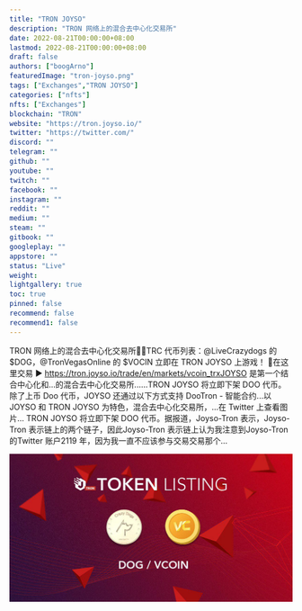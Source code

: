 ```yaml
---
title: "TRON JOYSO"
description: "TRON 网络上的混合去中心化交易所"
date: 2022-08-21T00:00:00+08:00
lastmod: 2022-08-21T00:00:00+08:00
draft: false
authors: ["boogArno"]
featuredImage: "tron-joyso.png"
tags: ["Exchanges","TRON JOYSO"]
categories: ["nfts"]
nfts: ["Exchanges"]
blockchain: "TRON"
website: "https://tron.joyso.io/"
twitter: "https://twitter.com/"
discord: ""
telegram: ""
github: ""
youtube: ""
twitch: ""
facebook: ""
instagram: ""
reddit: ""
medium: ""
steam: ""
gitbook: ""
googleplay: ""
appstore: ""
status: "Live"
weight: 
lightgallery: true
toc: true
pinned: false
recommend: false
recommend1: false
---
```

TRON 网络上的混合去中心化交易所📢📢TRC 代币列表：@LiveCrazydogs 的 $DOG，@TronVegasOnline 的 $VOCIN
立即在 TRON JOYSO 上游戏！ 🎉在这里交易 ▶ https://tron.joyso.io/trade/en/markets/vcoin_trxJOYSO 是第一个结合中心化和...的混合去中心化交易所......TRON JOYSO 将立即下架 DOO 代币。除了上币 Doo 代币，JOYSO 还通过以下方式支持 DooTron - 智能合约...以 JOYSO 和 TRON JOYSO 为特色，混合去中心化交易所，...在 Twitter 上查看图片... TRON JOYSO 将立即下架 DOO 代币。据报道，Joyso-Tron 表示，Joyso-Tron 表示链上的两个链子，因此Joyso-Tron 表示链上认为我注意到Joyso-Tron 的Twitter 账户2119 年，因为我一直不应该参与交易交易那个...

![D6g3NJfU8AApwuN](D6g3NJfU8AApwuN.jpg)

